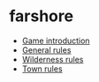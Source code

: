 # farshore

* [Game introduction](introduction)
* [General rules](general)
* [Wilderness rules](wilderness)
* [Town rules](town)